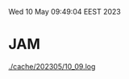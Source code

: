 Wed 10 May 09:49:04 EEST 2023
# JAM
<a href='./cache/202305/10_09.log'>./cache/202305/10_09.log</a>
